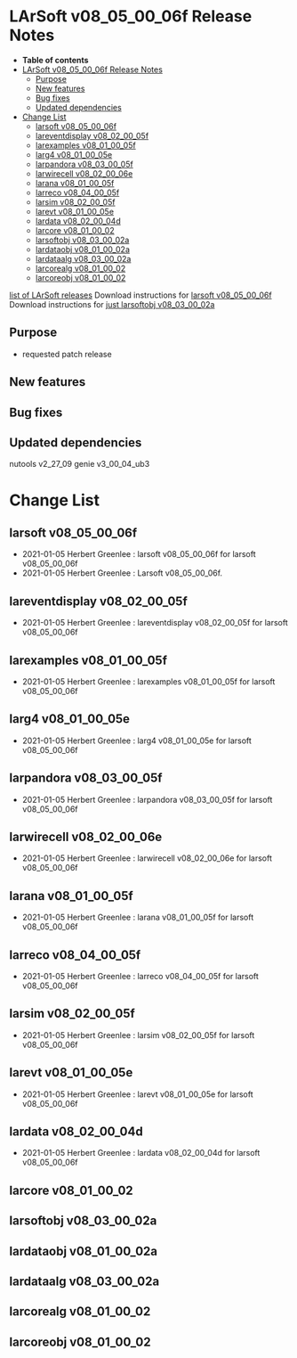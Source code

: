 LArSoft v08\_05\_00\_06f Release Notes
===============================================================================

-   **Table of contents**
-   [LArSoft v08\_05\_00\_06f Release Notes](#LArSoft-v08_05_00_06f-Release-Notes)
    -   [Purpose](#Purpose)
    -   [New features](#New-features)
    -   [Bug fixes](#Bug-fixes)
    -   [Updated dependencies](#Updated-dependencies)
-   [Change List](#Change-List)
    -   [larsoft v08\_05\_00\_06f](#larsoft-v08_05_00_06f)
    -   [lareventdisplay v08\_02\_00\_05f](#lareventdisplay-v08_02_00_05f)
    -   [larexamples v08\_01\_00\_05f](#larexamples-v08_01_00_05f)
    -   [larg4 v08\_01\_00\_05e](#larg4-v08_01_00_05e)
    -   [larpandora v08\_03\_00\_05f](#larpandora-v08_03_00_05f)
    -   [larwirecell v08\_02\_00\_06e](#larwirecell-v08_02_00_06e)
    -   [larana v08\_01\_00\_05f](#larana-v08_01_00_05f)
    -   [larreco v08\_04\_00\_05f](#larreco-v08_04_00_05f)
    -   [larsim v08\_02\_00\_05f](#larsim-v08_02_00_05f)
    -   [larevt v08\_01\_00\_05e](#larevt-v08_01_00_05e)
    -   [lardata v08\_02\_00\_04d](#lardata-v08_02_00_04d)
    -   [larcore v08\_01\_00\_02](#larcore-v08_01_00_02)
    -   [larsoftobj v08\_03\_00\_02a](#larsoftobj-v08_03_00_02a)
    -   [lardataobj v08\_01\_00\_02a](#lardataobj-v08_01_00_02a)
    -   [lardataalg v08\_03\_00\_02a](#lardataalg-v08_03_00_02a)
    -   [larcorealg v08\_01\_00\_02](#larcorealg-v08_01_00_02)
    -   [larcoreobj v08\_01\_00\_02](#larcoreobj-v08_01_00_02)

[list of LArSoft releases](LArSoft_release_list)
Download instructions for [larsoft v08\_05\_00\_06f](http://scisoft.fnal.gov/scisoft/bundles/larsoft/v08_05_00_06f/larsoft-v08_05_00_06f.html)
Download instructions for [just larsoftobj v08\_03\_00\_02a](http://scisoft.fnal.gov/scisoft/bundles/larsoftobj/v08_03_00_02a/larsoftobj-v08_03_00_02a.html)

Purpose
--------------------

-   requested patch release

New features
------------------------------

Bug fixes
------------------------

Updated dependencies
----------------------------------------------

nutools v2\_27\_09
genie v3\_00\_04\_ub3

Change List
============================

larsoft v08\_05\_00\_06f
---------------------------------------------------

-   2021-01-05 Herbert Greenlee : larsoft v08\_05\_00\_06f for larsoft v08\_05\_00\_06f
-   2021-01-05 Herbert Greenlee : Larsoft v08\_05\_00\_06f.

lareventdisplay v08\_02\_00\_05f
-------------------------------------------------------------------

-   2021-01-05 Herbert Greenlee : lareventdisplay v08\_02\_00\_05f for larsoft v08\_05\_00\_06f

larexamples v08\_01\_00\_05f
-----------------------------------------------------------

-   2021-01-05 Herbert Greenlee : larexamples v08\_01\_00\_05f for larsoft v08\_05\_00\_06f

larg4 v08\_01\_00\_05e
-----------------------------------------------

-   2021-01-05 Herbert Greenlee : larg4 v08\_01\_00\_05e for larsoft v08\_05\_00\_06f

larpandora v08\_03\_00\_05f
---------------------------------------------------------

-   2021-01-05 Herbert Greenlee : larpandora v08\_03\_00\_05f for larsoft v08\_05\_00\_06f

larwirecell v08\_02\_00\_06e
-----------------------------------------------------------

-   2021-01-05 Herbert Greenlee : larwirecell v08\_02\_00\_06e for larsoft v08\_05\_00\_06f

larana v08\_01\_00\_05f
-------------------------------------------------

-   2021-01-05 Herbert Greenlee : larana v08\_01\_00\_05f for larsoft v08\_05\_00\_06f

larreco v08\_04\_00\_05f
---------------------------------------------------

-   2021-01-05 Herbert Greenlee : larreco v08\_04\_00\_05f for larsoft v08\_05\_00\_06f

larsim v08\_02\_00\_05f
-------------------------------------------------

-   2021-01-05 Herbert Greenlee : larsim v08\_02\_00\_05f for larsoft v08\_05\_00\_06f

larevt v08\_01\_00\_05e
-------------------------------------------------

-   2021-01-05 Herbert Greenlee : larevt v08\_01\_00\_05e for larsoft v08\_05\_00\_06f

lardata v08\_02\_00\_04d
---------------------------------------------------

-   2021-01-05 Herbert Greenlee : lardata v08\_02\_00\_04d for larsoft v08\_05\_00\_06f

larcore v08\_01\_00\_02
-------------------------------------------------

larsoftobj v08\_03\_00\_02a
---------------------------------------------------------

lardataobj v08\_01\_00\_02a
---------------------------------------------------------

lardataalg v08\_03\_00\_02a
---------------------------------------------------------

larcorealg v08\_01\_00\_02
-------------------------------------------------------

larcoreobj v08\_01\_00\_02
-------------------------------------------------------
